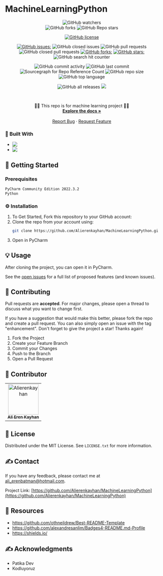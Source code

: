 # MachineLearningPython

<div align="center">

![GitHub watchers](https://img.shields.io/github/watchers/Alierenkayhan/MachineLearningPython?style=social)   
![GitHub forks](https://img.shields.io/github/forks/Alierenkayhan/MachineLearningPython?style=social)
![GitHub Repo stars](https://img.shields.io/github/stars/Alierenkayhan/MachineLearningPython?style=social)
 
[![GitHub license](https://img.shields.io/github/license/Alierenkayhan/MachineLearningPython)](https://github.com/Alierenkayhan/MachineLearningPython/blob/main/LICENSE)    
 
[![GitHub issues:](https://img.shields.io/github/issues/Alierenkayhan/MachineLearningPython)](https://img.shields.io/github/issues/Alierenkayhan/MachineLearningPython)
![GitHub closed issues](https://img.shields.io/github/issues-closed-raw/Alierenkayhan/MachineLearningPython)
![GitHub pull requests](https://img.shields.io/github/issues-pr/Alierenkayhan/MachineLearningPython)
![GitHub closed pull requests](https://img.shields.io/github/issues-pr-closed-raw/Alierenkayhan/MachineLearningPython) 
[![GitHub forks:](https://img.shields.io/github/forks/Alierenkayhan/MachineLearningPython)](https://img.shields.io/github/forks/Alierenkayhan/MachineLearningPython)
[![GitHub stars:](https://img.shields.io/github/stars/Alierenkayhan/MachineLearningPython)](https://img.shields.io/github/stars/Alierenkayhan/MachineLearningPython)
![GitHub search hit counter](https://img.shields.io/github/search/Alierenkayhan/MachineLearningPython/goto)

![GitHub commit activity](https://img.shields.io/github/commit-activity/m/Alierenkayhan/MachineLearningPython)
![GitHub last commit](https://img.shields.io/github/last-commit/Alierenkayhan/MachineLearningPython)
![Sourcegraph for Repo Reference Count](https://img.shields.io/sourcegraph/rrc/MachineLearningPython)
![GitHub repo size](https://img.shields.io/github/repo-size/Alierenkayhan/MachineLearningPython)
![GitHub top language](https://img.shields.io/github/languages/top/Alierenkayhan/MachineLearningPython) 

![GitHub all releases](https://img.shields.io/github/downloads/Alierenkayhan/MachineLearningPython/total)
 <a href="https://github.com/Alierenkayhan/MachineLearningPython/archive/refs/heads/main.zip">
<img src="https://img.shields.io/badge/Download-Project-blue" /></a> 
</div>




<!-- PROJECT LOGO -->
<br />
<div align="center">

  <p align="center">
    👨‍💻 This repo is for machine learning project 👨‍💻
    <br />
    <a href="https://github.com/Alierenkayhan/MachineLearningPython"><strong>Explore the docs »</strong></a>
    <br />
    <br />
    <a href="https://github.com/Alierenkayhan/MachineLearningPython/issues">Report Bug</a>
    ·
    <a href="https://github.com/Alierenkayhan/MachineLearningPython/issues">Request Feature</a>
  </p>
</div>



### 👾  Built With

* <img align="left" src="https://img.shields.io/badge/PyCharm-000000.svg?&style=for-the-badge&logo=PyCharm&logoColor=white" /> 
* <img align="left" src="https://img.shields.io/badge/Python-FFD43B?style=for-the-badge&logo=python&logoColor=blue" /> 

<!-- GETTING STARTED -->
## 🏁 Getting Started

### Prerequisites
  ```sh
  PyCharm Community Edition 2022.3.2
  Python
  ```

### ⚙️ Installation

1. To Get Started, Fork this repository to your GitHub account:
2. Clone the repo from your account using:
   ```sh
   git clone https://github.com/Alierenkayhan/MachineLearningPython.git
   ```
3. Open in PyCharm


<!-- USAGE EXAMPLES -->
## 💡 Usage

After cloning the project, you can open it in PyCharm.

See the [open issues](https://github.com/Alierenkayhan/MachineLearningPython/issues) for a full list of proposed features (and known issues).

  
<!-- CONTRIBUTING -->
## 🧐 Contributing

Pull requests are **accepted**. For major changes, please open a thread to discuss what you want to change first.

If you have a suggestion that would make this better, please fork the repo and create a pull request. You can also simply open an issue with the tag "enhancement".
Don't forget to give the project a star! Thanks again!

1. Fork the Project
2. Create your Feature Branch 
3. Commit your Changes 
4. Push to the Branch 
5. Open a Pull Request

<!-- Contributor -->
## 🤩 Contributor
<!-- readme: contributors -start -->
<table>
<tr>
    <td align="center">
        <a href="https://github.com/Alierenkayhan">
            <img src="https://avatars.githubusercontent.com/u/32596425?v=4" width="100;" alt="Alierenkayhan"/>
            <br />
            <sub><b>Ali Eren Kayhan</b></sub>
        </a>
    </td>
    </tr>
</table>
<!-- readme: contributors -end -->

<!-- LICENSE -->
## 📝 License

Distributed under the MIT License. See `LICENSE.txt` for more information.


<!-- CONTACT -->
## ✍️ Contact

If you have any feedback, please contact me at ali_erenbatman@hotmail.com.

Project Link: [https://github.com/Alierenkayhan/MachineLearningPython](https://github.com/Alierenkayhan/MachineLearningPython)


<!-- Resources -->
## 🚀 Resources

* https://github.com/othneildrew/Best-README-Template
* https://github.com/alexandresanlim/Badges4-README.md-Profile
* https://shields.io/



<!-- ACKNOWLEDGMENTS -->
## ✍️ Acknowledgments

* Patika Dev
* Kodluyoruz

